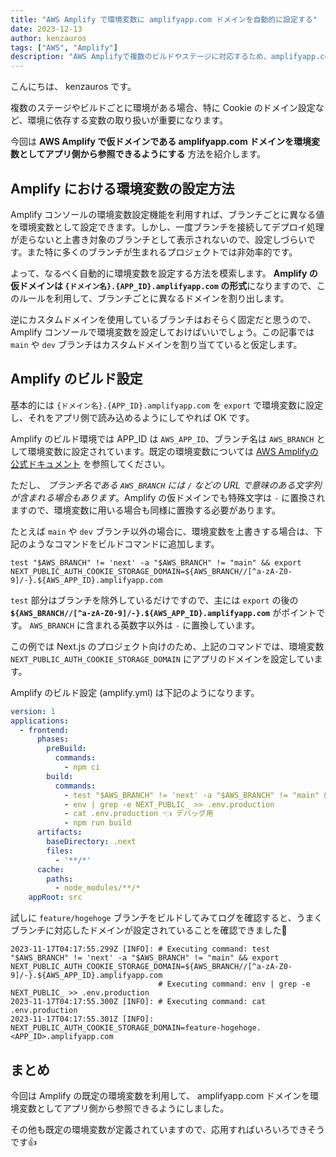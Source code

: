 ```yaml
---
title: "AWS Amplify で環境変数に amplifyapp.com ドメインを自動的に設定する"
date: 2023-12-13
author: kenzauros
tags: ["AWS", "Amplify"]
description: "AWS Amplifyで複数のビルドやステージに対応するため、amplifyapp.com ドメインを環境変数として自動的に設定する方法を紹介します。"
---
```


こんにちは、 kenzauros です。

複数のステージやビルドごとに環境がある場合、特に Cookie のドメイン設定など、環境に依存する変数の取り扱いが重要になります。

今回は **AWS Amplify で仮ドメインである amplifyapp.com ドメインを環境変数としてアプリ側から参照できるようにする** 方法を紹介します。

## Amplify における環境変数の設定方法

Amplify コンソールの環境変数設定機能を利用すれば、ブランチごとに異なる値を環境変数として設定できます。しかし、一度ブランチを接続してデプロイ処理が走らないと上書き対象のブランチとして表示されないので、設定しづらいです。また特に多くのブランチが生まれるプロジェクトでは非効率的です。

よって、なるべく自動的に環境変数を設定する方法を模索します。 **Amplify の仮ドメインは `{ドメイン名}.{APP_ID}.amplifyapp.com` の形式**になりますので、このルールを利用して、ブランチごとに異なるドメインを割り出します。

逆にカスタムドメインを使用しているブランチはおそらく固定だと思うので、 Amplify コンソールで環境変数を設定しておけばいいでしょう。この記事では `main` や `dev` ブランチはカスタムドメインを割り当てていると仮定します。

## Amplify のビルド設定

基本的には `{ドメイン名}.{APP_ID}.amplifyapp.com` を `export` で環境変数に設定し、それをアプリ側で読み込めるようにしてやれば OK です。

Amplify のビルド環境では APP_ID は `AWS_APP_ID`、ブランチ名は `AWS_BRANCH` として環境変数に設定されています。既定の環境変数については [AWS Amplifyの公式ドキュメント](https://docs.aws.amazon.com/amplify/latest/userguide/environment-variables.html) を参照してください。

ただし、 *ブランチ名である `AWS_BRANCH` には `/` などの URL で意味のある文字列が含まれる場合もあります*。Amplify の仮ドメインでも特殊文字は `-` に置換されますので、環境変数に用いる場合も同様に置換する必要があります。

たとえば `main` や `dev` ブランチ以外の場合に、環境変数を上書きする場合は、下記のようなコマンドをビルドコマンドに追加します。

```sh:title=特定のブランチ以外の場合に環境変数を設定
test "$AWS_BRANCH" != 'next' -a "$AWS_BRANCH" != "main" && export NEXT_PUBLIC_AUTH_COOKIE_STORAGE_DOMAIN=${AWS_BRANCH//[^a-zA-Z0-9]/-}.${AWS_APP_ID}.amplifyapp.com
```

`test` 部分はブランチを除外しているだけですので、主には `export` の後の **`${AWS_BRANCH//[^a-zA-Z0-9]/-}.${AWS_APP_ID}.amplifyapp.com`** がポイントです。 `AWS_BRANCH` に含まれる英数字以外は `-` に置換しています。

この例では Next.js のプロジェクト向けのため、上記のコマンドでは、環境変数 `NEXT_PUBLIC_AUTH_COOKIE_STORAGE_DOMAIN` にアプリのドメインを設定しています。

Amplify のビルド設定 (amplify.yml) は下記のようになります。

```yaml:title=amplify.yml
version: 1
applications:
  - frontend:
      phases:
        preBuild:
          commands:
            - npm ci
        build:
          commands:
            - test "$AWS_BRANCH" != 'next' -a "$AWS_BRANCH" != "main" && export NEXT_PUBLIC_AUTH_COOKIE_STORAGE_DOMAIN=${AWS_BRANCH//[^a-zA-Z0-9]/-}.${AWS_APP_ID}.amplifyapp.com
            - env | grep -e NEXT_PUBLIC_ >> .env.production
            - cat .env.production 👈 デバッグ用
            - npm run build
      artifacts:
        baseDirectory: .next
        files:
          - '**/*'
      cache:
        paths:
          - node_modules/**/*
    appRoot: src
```

試しに `feature/hogehoge` ブランチをビルドしてみてログを確認すると、うまくブランチに対応したドメインが設定されていることを確認できました👏

```:title=Amplifyのビルドログ
2023-11-17T04:17:55.299Z [INFO]: # Executing command: test "$AWS_BRANCH" != 'next' -a "$AWS_BRANCH" != "main" && export NEXT_PUBLIC_AUTH_COOKIE_STORAGE_DOMAIN=${AWS_BRANCH//[^a-zA-Z0-9]/-}.${AWS_APP_ID}.amplifyapp.com
                                 # Executing command: env | grep -e NEXT_PUBLIC_ >> .env.production
2023-11-17T04:17:55.300Z [INFO]: # Executing command: cat .env.production
2023-11-17T04:17:55.301Z [INFO]: NEXT_PUBLIC_AUTH_COOKIE_STORAGE_DOMAIN=feature-hogehoge.<APP_ID>.amplifyapp.com
```

## まとめ

今回は Amplify の既定の環境変数を利用して、 amplifyapp.com ドメインを環境変数としてアプリ側から参照できるようにしました。

その他も既定の環境変数が定義されていますので、応用すればいろいろできそうです👍
